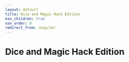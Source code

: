 ```yaml
---
layout: default
title: Dice and Magic Hack Edition
has_children: true
nav_order: 8
redirect_from: /wip/2e/
---
```


# Dice and Magic Hack Edition


